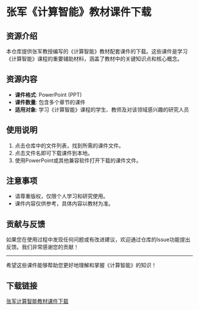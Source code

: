 # 张军《计算智能》教材课件下载

## 资源介绍

本仓库提供张军教授编写的《计算智能》教材配套课件的下载。这些课件是学习《计算智能》课程的重要辅助材料，涵盖了教材中的关键知识点和核心概念。

## 资源内容

- **课件格式**: PowerPoint (PPT)
- **课件数量**: 包含多个章节的课件
- **适用对象**: 学习《计算智能》课程的学生、教师及对该领域感兴趣的研究人员

## 使用说明

1. 点击仓库中的文件列表，找到所需的课件文件。
2. 点击文件名即可下载课件到本地。
3. 使用PowerPoint或其他兼容软件打开下载的课件文件。

## 注意事项

- 请尊重版权，仅限个人学习和研究使用。
- 课件内容仅供参考，具体内容以教材为准。

## 贡献与反馈

如果您在使用过程中发现任何问题或有改进建议，欢迎通过仓库的Issue功能提出反馈。我们非常感谢您的贡献！

---

希望这些课件能够帮助您更好地理解和掌握《计算智能》的知识！

## 下载链接

[张军计算智能教材课件下载](https://pan.quark.cn/s/f06b689f1876)